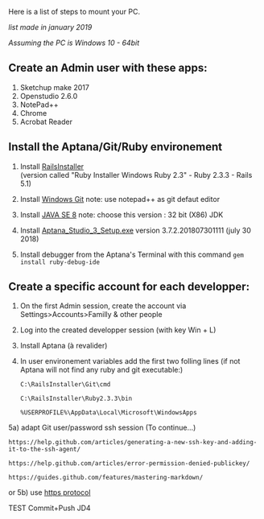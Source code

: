 Here is a list of steps to mount your PC.

*list made in january 2019* 

*Assuming the PC is Windows 10 - 64bit* 

## Create an Admin user with these apps:
  1) Sketchup make 2017
  2) Openstudio 2.6.0
  3) NotePad++
  4) Chrome
  5) Acrobat Reader

## Install the Aptana/Git/Ruby environement 
  1) Install [RailsInstaller](http://railsinstaller.org/en)  
  (version called "Ruby Installer Windows Ruby 2.3"  - Ruby 2.3.3 -  Rails 5.1)

  2) Install [Windows Git](http://go.appcelerator.com/installer_git_windows.exe)
  note: use notepad++ as git defaut editor

  3) Install [JAVA SE 8](https://www.oracle.com/technetwork/java/javase/downloads/jdk8-downloads-2133151.html) 
  note: choose this version : 32 bit (X86) JDK 
  
  4) Install [Aptana_Studio_3_Setup.exe](https://github.com/aptana/studio3/releases)
  version 3.7.2.201807301111 (july 30 2018)
  
  5) Install debugger from the Aptana's Terminal with this command
  	`gem install ruby-debug-ide`

## Create a specific account for each developper:
  1) On the first Admin session, create the account via Settings>Accounts>Familly & other people

  2) Log into the created developper session (with key Win + L) 
  
  3) Install Aptana (à revalider)
	
  4) In user environement variables add the first two folling lines (if not Aptana will not find any ruby and git executable:)

		`C:\RailsInstaller\Git\cmd`
		
		`C:\RailsInstaller\Ruby2.3.3\bin`
		
		`%USERPROFILE%\AppData\Local\Microsoft\WindowsApps`
  
  5a) adapt Git user/password ssh session (To continue...)
  
	https://help.github.com/articles/generating-a-new-ssh-key-and-adding-it-to-the-ssh-agent/
	
	https://help.github.com/articles/error-permission-denied-publickey/
	
	https://guides.github.com/features/mastering-markdown/
	
or
  5b) use [https protocol](https://books.google.ca/books?id=yFPc1ashInkC&pg=PT254&lpg=PT254&dq=Aptana+Studio+is+pre-packaged+with+portable+Git+and+so+you+can+start+using+Git+with+Aptana+Studio+immediately&source=bl&ots=90fjmnGtlp&sig=ACfU3U08FAsz7Rd407Kn684lOc5MMq2mbA&hl=en&sa=X&ved=2ahUKEwjyhbmqrf_fAhVug-AKHcL7DpYQ6AEwAnoECAAQAQ#v=onepage&q=Aptana%20Studio%20is%20pre-packaged%20with%20portable%20Git%20and%20so%20you%20can%20start%20using%20Git%20with%20Aptana%20Studio%20immediately&f=false)

TEST Commit+Push JD4